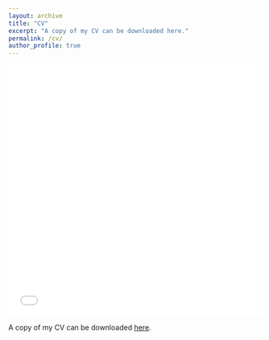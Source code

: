 ```yaml
---
layout: archive
title: "CV"
excerpt: "A copy of my CV can be downloaded here."
permalink: /cv/
author_profile: true
---
```


<iframe src="/files/pdf/amastrosavvas_cv.pdf" width="100%" height="500" frameborder="no" border="0" marginwidth="0" marginheight="0"></iframe>

A copy of my CV can be downloaded [here](/files/pdf/amastrosavvas_cv.pdf).